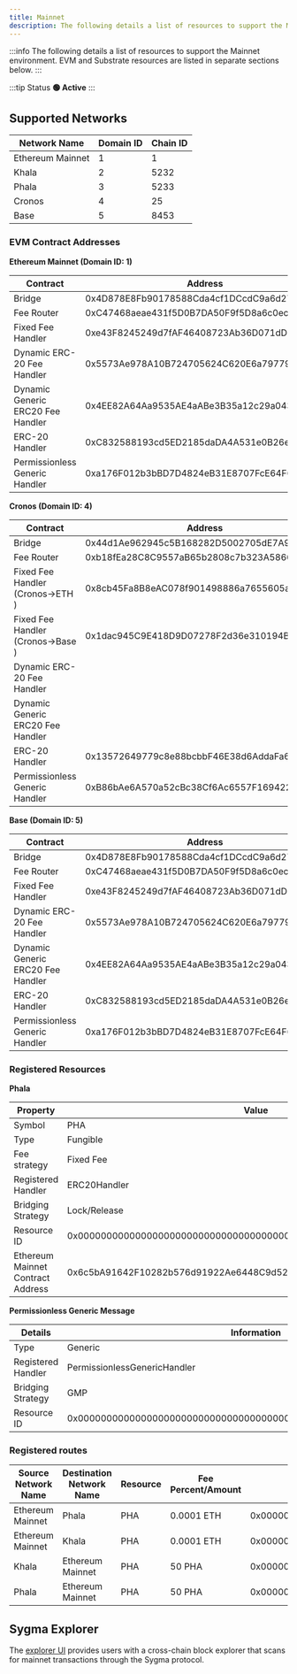 ```yaml
---
title: Mainnet
description: The following details a list of resources to support the Mainnet environment.
---
```


:::info
The following details a list of resources to support the Mainnet environment. EVM and Substrate resources are listed in separate sections below.
:::

:::tip Status
**🟢 Active**
:::

## Supported Networks

| Network Name     | Domain ID | Chain ID |
| ---------------- | --------- | -------- |
| Ethereum Mainnet | 1         | 1        |
| Khala            | 2         | 5232     |
| Phala            | 3         | 5233     |
| Cronos           | 4         | 25       |
| Base             | 5         | 8453     |

### EVM Contract Addresses

**Ethereum Mainnet (Domain ID: 1)**

| Contract                          | Address                                    |
| --------------------------------- | ------------------------------------------ |
| Bridge                            | 0x4D878E8Fb90178588Cda4cf1DCcdC9a6d2757089 |
| Fee Router                        | 0xC47468aeae431f5D0B7DA50F9f5D8a6c0eca4789 |
| Fixed Fee Handler                 | 0xe43F8245249d7fAF46408723Ab36D071dD85D7BB |
| Dynamic ERC-20 Fee Handler        | 0x5573Ae978A10B724705624C620E6a7977935c721 |
| Dynamic Generic ERC20 Fee Handler | 0x4EE82A64Aa9535AE4aABe3B35a12c29a0430A951 |
| ERC-20 Handler                    | 0xC832588193cd5ED2185daDA4A531e0B26eC5B830 |
| Permissionless Generic Handler    | 0xa176F012b3bBD7D4824eB31E8707FcE64F64f29f |

**Cronos (Domain ID: 4)**

| Contract                          | Address                                    |
| --------------------------------- | ------------------------------------------ |
| Bridge                            | 0x44d1Ae962945c5B168282D5002705dE7A9B84657 |
| Fee Router                        | 0xb18fEa28C8C9557aB65b2808c7b323A586687740 |
| Fixed Fee Handler (Cronos->ETH )  | 0x8cb45Fa8B8eAC078f901498886a7655605a3d15a |
| Fixed Fee Handler (Cronos->Base ) | 0x1dac945C9E418D9D07278F2d36e310194BaaB24c |
| Dynamic ERC-20 Fee Handler        |                                            |
| Dynamic Generic ERC20 Fee Handler |                                            |
| ERC-20 Handler                    | 0x13572649779c8e88bcbbF46E38d6AddaFa6Ba4f1 |
| Permissionless Generic Handler    | 0xB86bAe6A570a52cBc38Cf6Ac6557F169422cDf30 |

**Base (Domain ID: 5)**

| Contract                          | Address                                    |
| --------------------------------- | ------------------------------------------ |
| Bridge                            | 0x4D878E8Fb90178588Cda4cf1DCcdC9a6d2757089 |
| Fee Router                        | 0xC47468aeae431f5D0B7DA50F9f5D8a6c0eca4789 |
| Fixed Fee Handler                 | 0xe43F8245249d7fAF46408723Ab36D071dD85D7BB |
| Dynamic ERC-20 Fee Handler        | 0x5573Ae978A10B724705624C620E6a7977935c721 |
| Dynamic Generic ERC20 Fee Handler | 0x4EE82A64Aa9535AE4aABe3B35a12c29a0430A951 |
| ERC-20 Handler                    | 0xC832588193cd5ED2185daDA4A531e0B26eC5B830 |
| Permissionless Generic Handler    | 0xa176F012b3bBD7D4824eB31E8707FcE64F64f29f |

### Registered Resources

**Phala**

| Property                          | Value                                                              |
| --------------------------------- | ------------------------------------------------------------------ |
| Symbol                            | PHA                                                                |
| Type                              | Fungible                                                           |
| Fee strategy                      | Fixed Fee                                                          |
| Registered Handler                | ERC20Handler                                                       |
| Bridging Strategy                 | Lock/Release                                                       |
| Resource ID                       | 0x0000000000000000000000000000000000000000000000000000000000000001 |
| Ethereum Mainnet Contract Address | 0x6c5bA91642F10282b576d91922Ae6448C9d52f4E                         |

**Permissionless Generic Message**

| Details            | Information                                                        |
| ------------------ | ------------------------------------------------------------------ |
| Type               | Generic                                                            |
| Registered Handler | PermissionlessGenericHandler                                       |
| Bridging Strategy  | GMP                                                                |
| Resource ID        | 0x0000000000000000000000000000000000000000000000000000000000000500 |

### Registered routes

| Source Network Name | Destination Network Name | Resource | Fee Percent/Amount | Resource ID |
| ------------------- | ------------------------ | -------- | ------------------ | ---------- |
| Ethereum Mainnet    | Phala                    | PHA      | 0.0001 ETH         | 0x0000000000000000000000000000000000000000000000000000000000000001  |
| Ethereum Mainnet    | Khala                    | PHA      | 0.0001 ETH         | 0x0000000000000000000000000000000000000000000000000000000000000001 |
| Khala               | Ethereum Mainnet         | PHA      | 50 PHA             | 0x0000000000000000000000000000000000000000000000000000000000000001 |
| Phala               | Ethereum Mainnet         | PHA      | 50 PHA             | 0x0000000000000000000000000000000000000000000000000000000000000001 |

## Sygma Explorer

The [explorer UI](https://scan.buildwithsygma.com/) provides users with a cross-chain block explorer that scans for mainnet transactions through the Sygma protocol. 
